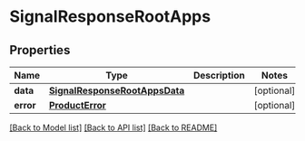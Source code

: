 # SignalResponseRootApps

## Properties
Name | Type | Description | Notes
------------ | ------------- | ------------- | -------------
**data** | [**SignalResponseRootAppsData**](SignalResponseRootAppsData.md) |  | [optional] 
**error** | [**ProductError**](ProductError.md) |  | [optional] 

[[Back to Model list]](../README.md#documentation-for-models) [[Back to API list]](../README.md#documentation-for-api-endpoints) [[Back to README]](../README.md)

